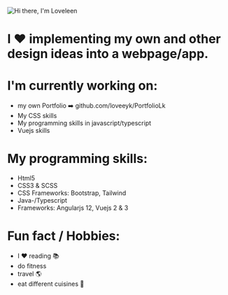 ![Hi there, I'm Loveleen](https://user-images.githubusercontent.com/62951494/139541557-d5772621-3878-4e58-a8cc-d304f6dbc2de.gif)

# I ❤️ implementing my own and other design ideas into a webpage/app.
# I'm currently working on:
- my own Portfolio ➡️ github.com/loveeyk/PortfolioLk
- My CSS skills
- My programming skills in javascript/typescript
- Vuejs skills
# My programming skills:
- Html5
- CSS3 & SCSS
- CSS Frameworks: Bootstrap, Tailwind
- Java-/Typescript
- Frameworks: Angularjs 12, Vuejs 2 & 3
# Fun fact / Hobbies: 
- I ❤️ reading 📚 
- do fitness
- travel 🌎
- eat different cuisines 🥘




<!--
**loveeyk/loveeyk** is a ✨ _special_ ✨ repository because its `README.md` (this file) appears on your GitHub profile.

Here are some ideas to get you started:

- 🔭 I’m currently working on ...
- 🌱 I’m currently learning ...
- 👯 I’m looking to collaborate on ...
- 🤔 I’m looking for help with ...
- 💬 Ask me about ...
- 📫 How to reach me: ...
- 😄 Pronouns: ...
- ⚡ Fun fact: ...
-->

